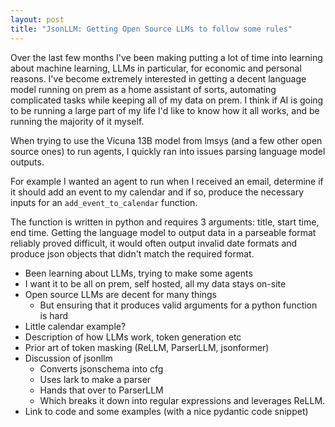 ```yaml
---
layout: post
title: "JsonLLM: Getting Open Source LLMs to follow some rules"
---
```


Over the last few months I've been making putting a lot of time into learning about machine learning, LLMs in particular, for economic and personal reasons. I've become extremely interested in getting a decent language model running on prem as a home assistant of sorts, automating complicated tasks while keeping all of my data on prem. I think if AI is going to be running a large part of my life I'd like to know how it all works, and be running the majority of it myself. 

When trying to use the Vicuna 13B model from lmsys (and a few other open source ones) to run agents, I quickly ran into issues parsing language model outputs. 

For example I wanted an agent to run when I received an email, determine if it should add an event to my calendar and if so, produce the necessary inputs for an `add_event_to_calendar` function.

The function is written in python and requires 3 arguments: title, start time, end time. Getting the language model to output data in a parseable format reliably proved difficult, it would often output invalid date formats and produce json objects that didn't match the required format.

* Been learning about LLMs, trying to make some agents
* I want it to be all on prem, self hosted, all my data stays on-site
* Open source LLMs are decent for many things
    * But ensuring that it produces valid arguments for a python function is hard
* Little calendar example?
* Description of how LLMs work, token generation etc
* Prior art of token masking (ReLLM, ParserLLM, jsonformer)
* Discussion of jsonllm
    * Converts jsonschema into cfg
    * Uses lark to make a parser
    * Hands that over to ParserLLM
    * Which breaks it down into regular expressions and leverages ReLLM.
* Link to code and some examples (with a nice pydantic code snippet)
